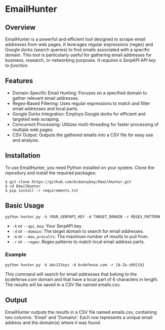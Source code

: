 # EmailHunter

## Overview

EmailHunter is a powerful and efficient tool designed to scrape email addresses from web pages. It leverages regular expressions (regex) and Google dorks (search queries) to find emails associated with a specific domain. This tool is particularly useful for gathering email addresses for business, research, or networking purposes. *It requires a SerpAPI API key to function.*

## Features
- Domain-Specific Email Hunting: Focuses on a specified domain to gather relevant email addresses.
- Regex-Based Filtering: Uses regular expressions to match and filter email addresses and local parts.
- Google Dorks Integration: Employs Google dorks for efficient and targeted web scraping.
- Concurrent Processing: Utilizes multi-threading for faster processing of multiple web pages.
- CSV Output: Outputs the gathered emails into a CSV file for easy use and analysis.

## Installation
To use EmailHunter, you need Python installed on your system. Clone the repository and install the required packages:

```
$ git clone https://github.com/bcdannyboy/EmailHunter.git
$ cd EmailHunter
$ pip install -r requirements.txt
```

## Basic Usage

`python hunter.py -k YOUR_SERPAPI_KEY -d TARGET_DOMAIN -r REGEX_PATTERN`

- `-k` or `--api_key`: Your SerpAPI key.
- `-d` or `--domain`: The target domain to search for email addresses.
- `-m` or `--max_presults`: The maximum number of results to pull from.
- `-r` or `--regex`: Regex patterns to match local email address parts.

### Example

`python hunter.py -k abc123xyz -d bcdefense.com -r [A-Za-z09]{6}`

This command will search for email addresses that belong to the bcdefense.com domain and that have a local part of 6 characters in length. The results will be saved in a CSV file named emails.csv.

## Output

EmailHunter outputs the results in a CSV file named emails.csv, containing two columns: 'Email' and 'Domains'. Each row represents a unique email address and the domain(s) where it was found.